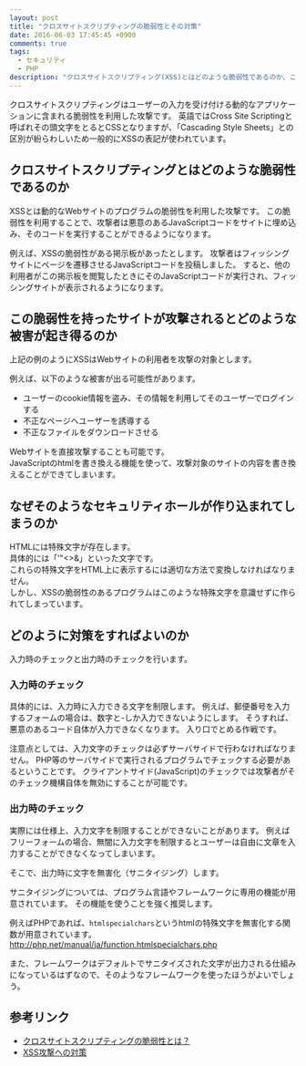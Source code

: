```yaml
---
layout: post
title: "クロスサイトスクリプティングの脆弱性とその対策"
date: 2016-06-03 17:45:45 +0900
comments: true
tags: 
  - セキュリティ
  - PHP
description: "クロスサイトスクリプティング(XSS)とはどのような脆弱性であるのか、この脆弱性を持ったサイトが攻撃されるとどのような被害が起き得るのか、なぜそのようなセキュリティホールが作り込まれてしまうのか、どのように対策をすればよいのかを紹介します。"
---
```


クロスサイトスクリプティングはユーザーの入力を受け付ける動的なアプリケーションに含まれる脆弱性を利用した攻撃です。
英語ではCross Site Scriptingと呼ばれその頭文字をとるとCSSとなりますが、「Cascading Style Sheets」との区別が紛らわしいため一般的にXSSの表記が使われています。

## クロスサイトスクリプティングとはどのような脆弱性であるのか

XSSとは動的なWebサイトのプログラムの脆弱性を利用した攻撃です。
この脆弱性を利用することで、攻撃者は悪意のあるJavaScriptコードをサイトに埋め込み、そのコードを実行することができるようになります。

例えば、XSSの脆弱性がある掲示板があったとします。
攻撃者はフィッシングサイトにページを遷移させるJavaScriptコードを投稿しました。
すると、他の利用者がこの掲示板を閲覧したときにそのJavaScriptコードが実行され、フィッシングサイトが表示されるようになります。

## この脆弱性を持ったサイトが攻撃されるとどのような被害が起き得るのか

上記の例のようにXSSはWebサイトの利用者を攻撃の対象とします。

例えば、以下のような被害が出る可能性があります。

- ユーザーのcookie情報を盗み、その情報を利用してそのユーザーでログインする
- 不正なページへユーザーを誘導する
- 不正なファイルをダウンロードさせる

Webサイトを直接攻撃することも可能です。  
JavaScriptのhtmlを書き換える機能を使って、攻撃対象のサイトの内容を書き換えることができてしまいます。

## なぜそのようなセキュリティホールが作り込まれてしまうのか

HTMLには特殊文字が存在します。  
具体的には「'"<>&」といった文字です。  
これらの特殊文字をHTML上に表示するには適切な方法で変換しなければなりません。  
しかし、XSSの脆弱性のあるプログラムはこのような特殊文字を意識せずに作られてしまっています。

## どのように対策をすればよいのか

入力時のチェックと出力時のチェックを行います。

### 入力時のチェック

具体的には、入力時に入力できる文字を制限します。
例えば、郵便番号を入力するフォームの場合は、数字と-しか入力できないようにします。
そうすれば、悪意のあるコード自体が入力できなくなります。
入り口でとめる作戦です。

注意点としては、入力文字のチェックは必ずサーバサイドで行わなければなりません。
PHP等のサーバサイドで実行されるプログラムでチェックする必要があるということです。
クライアントサイド(JavaScript)のチェックでは攻撃者がそのチェック機構自体を無効にすることが可能です。

### 出力時のチェック

実際には仕様上、入力文字を制限することができないことがあります。
例えばフリーフォームの場合、無闇に入力文字を制限するとユーザーは自由に文章を入力することができなくなってしまいます。

そこで、出力時に文字を無害化（サニタイジング）します。

サニタイジングについては、プログラム言語やフレームワークに専用の機能が用意されています。
その機能を使うことを強く推奨します。

例えばPHPであれば、`htmlspecialchars`というhtmlの特殊文字を無害化する関数が用意されています。
http://php.net/manual/ja/function.htmlspecialchars.php

また、フレームワークはデフォルトでサニタイズされた文字が出力される仕組みになっているはずなので、そのようなフレームワークを使ったほうがよいでしょう。

## 参考リンク

- [クロスサイトスクリプティングの脆弱性とは？](http://www.atmarkit.co.jp/ait/articles/0211/09/news001.html)
- [XSS攻撃への対策](http://qiita.com/mpyw/items/565b3670dd0c7f9162fa)
